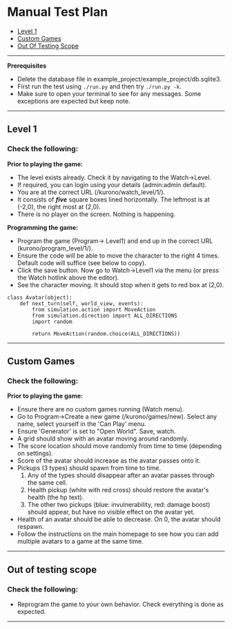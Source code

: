 # Manual Test Plan
- [Level 1](#level-1)
- [Custom Games](#custom-games)
- [Out Of Testing Scope](#out-of-testing-scope)
---

**Prerequisites**
* Delete the database file in example_project/example_project/db.sqlite3.
* First run the test using `./run.py` and then try `./run.py -k`.
* Make sure to open your terminal to see for any messages. Some exceptions are expected but keep note.
***


## Level 1
### Check the following:

**Prior to playing the game:**
* The level exists already. Check it by navigating to the Watch->Level.
* If required, you can login using your details (admin:admin default).
* You are at the correct URL (/kurono/watch_level/1/).
* It consists of **_five_** square boxes lined horizontally. The leftmost is at (-2,0), the right most at (2,0).
* There is no player on the screen. Nothing is happening.

**Programming the game:**
* Program the game (Program-> Level1) and end up in the correct URL (kurono/program_level/1/).
* Ensure the code will be able to move the character to the right 4 times. Default code will suffice (see below to copy). 
* Click the save button. Now go to Watch->Level1 via the menu (or press the Watch hotlink above the editor).
* See the character moving. It should stop when it gets to red box at (2,0). 

```
class Avatar(object):
    def next_turn(self, world_view, events):
        from simulation.action import MoveAction
        from simulation.direction import ALL_DIRECTIONS
        import random

        return MoveAction(random.choice(ALL_DIRECTIONS))
```

***

## Custom Games
### Check the following:
**Prior to playing the game:**
* Ensure there are no custom games running (Watch menu).
* Go to Program->Create a new game (/kurono/games/new). Select any name, select yourself in the 'Can Play' menu.
* Ensure 'Generator' is set to "Open World". Save, watch.
* A grid should show with an avatar moving around randomly.
* The score location should move randomly from time to time (depending on settings).
* Score of the avatar should increase as the avatar passes onto it.
* Pickups (3 types) should spawn from time to time.
   1. Any of the types should disappear after an avatar passes through the same cell.
   2. Health pickup (white with red cross) should restore the avatar's health (the hp text).
   3. The other two pickups (blue: invulnerability, red: damage boost) should appear, but have no visible effect on the avatar yet.
* Health of an avatar should be able to decrease. On 0, the avatar should respawn.
* Follow the instructions on the main homepage to see how you can add multiple avatars to a game at the same time.
***

## Out of testing scope
### Check the following:
* Reprogram the game to your own behavior. Check everything is done as expected.
***
